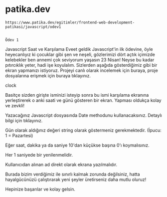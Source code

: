 # patika.dev

    https://www.patika.dev/egitimler/frontend-web-development-patikasi/javascript/odev1


    Ödev 1



Javascript Saat ve Karşılama
Eveet geldik Javascript'in ilk ödevine, öyle heyecanlıyız ki çocuklar gibi şen ve neşeli, gözlerimizi dört açtık içimizde kelebekler ben annemi çok seviyorum yaşasın 23 Nisan! Neyse bu kadar pıtırcıklık yeter, hadi işe koyulalım. Sizlerden aşağıda gösterdiğimiz gibi bir ekran yapmanızı istiyoruz. Projeyi canlı olarak incelemek için buraya, proje dosyalarına erişmek için buraya tıklayınız.

clock

Basitçe sizden girişte isminizi isteyip sonra bu ismi karşılama ekranına yerleştirerek o anki saati ve günü gösteren bir ekran. Yapması oldukça kolay ve zevkli!

Yazacağınız Javascript dosyasında Date methodunu kullanacaksınız. Detaylı bilgi için tıklayınız.

Gün olarak aldığınız değeri string olarak göstermeniz gerekmektedir. (İpucu: 1 = Pazartesi)

Eğer saat, dakika ya da saniye 10'dan küçükse başına 0'ı koymalısınız.

Her 1 saniyede bir yenilenmelidir.

Kullanıcıdan alınan ad direkt olarak ekrana yazılmalıdır.

Burada bizim verdiğimiz ile sınırlı kalmak zorunda değilsiniz, hatta hayalgücünüzü çalıştırarak yeni şeyler üretirseniz daha mutlu oluruz!

Hepinize başarılar ve kolay gelsin.
